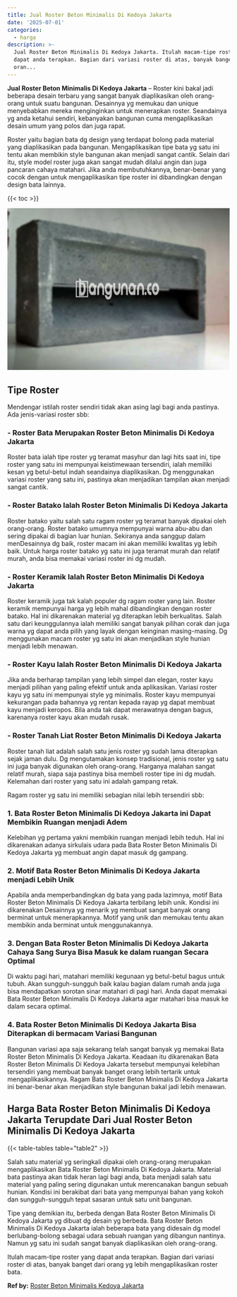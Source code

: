 ```yaml
---
title: Jual Roster Beton Minimalis Di Kedoya Jakarta
date: '2025-07-01'
categories:
  - harga
description: >-
  Jual Roster Beton Minimalis Di Kedoya Jakarta. Itulah macam-tipe roster yang
  dapat anda terapkan. Bagian dari variasi roster di atas, banyak banget dari
  oran...
---
```


**Jual Roster Beton Minimalis Di Kedoya Jakarta** – Roster kini bakal jadi beberapa desain terbaru yang sangat banyak diaplikasikan oleh orang-orang untuk suatu bangunan. Desainnya yg memukau dan unique menyebabkan mereka menginginkan untuk menerapkan roster. Seandainya yg anda ketahui sendiri, kebanyakan bangunan cuma mengaplikasikan desain umum yang polos dan juga rapat.

Roster yaitu bagian bata dg design yang terdapat bolong pada material yang diaplikasikan pada bangunan. Mengaplikasikan tipe bata yg satu ini tentu akan membikin style bangunan akan menjadi sangat cantik. Selain dari itu, style model roster juga akan sangat mudah dilalui angin dan juga pancaran cahaya matahari. Jika anda membutuhkannya, benar-benar yang cocok dengan untuk mengaplikasikan tipe roster ini dibandingkan dengan design bata lainnya.

{{< toc >}}

![Jual Roster Beton Minimalis Di Kedoya Jakarta](/images/bata-roster-minimalis-17.png)

## Tipe Roster

Mendengar istilah roster sendiri tidak akan asing lagi bagi anda pastinya. Ada jenis-variasi roster sbb:

### \- Roster Bata Merupakan Roster Beton Minimalis Di Kedoya Jakarta

Roster bata ialah tipe roster yg teramat masyhur dan lagi hits saat ini, tipe roster yang satu ini mempunyai keistimewaan tersendiri, ialah memiliki kesan yg betul-betul indah seandainya diaplikasikan. Dg menggunakan variasi roster yang satu ini, pastinya akan menjadikan tampilan akan menjadi sangat cantik.

### \- Roster Batako Ialah Roster Beton Minimalis Di Kedoya Jakarta

Roster batako yaitu salah satu ragam roster yg teramat banyak dipakai oleh orang-orang. Roster batako umumnya mempunyai warna abu-abu dan sering dipakai di bagian luar hunian. Sekiranya anda sanggup dalam menDesainnya dg baik, roster macam ini akan memiliki kwalitas yg lebih baik. Untuk harga roster batako yg satu ini juga teramat murah dan relatif murah, anda bisa memakai variasi roster ini dg mudah.

### \- Roster Keramik Ialah Roster Beton Minimalis Di Kedoya Jakarta

Roster keramik juga tak kalah populer dg ragam roster yang lain. Roster keramik mempunyai harga yg lebih mahal dibandingkan dengan roster batako. Hal ini dikarenakan material yg diterapkan lebih berkualitas. Salah satu dari keunggulannya ialah memiliki sangat banyak pilihan corak dan juga warna yg dapat anda pilih yang layak dengan keinginan masing-masing. Dg menggunakan macam roster yg satu ini akan menjadikan style hunian menjadi lebih menawan.

### \- Roster Kayu Ialah Roster Beton Minimalis Di Kedoya Jakarta

Jika anda berharap tampilan yang lebih simpel dan elegan, roster kayu menjadi pilihan yang paling efektif untuk anda aplikasikan. Variasi roster kayu yg satu ini mempunyai style yg minimalis. Roster kayu mempunyai kekurangan pada bahannya yg rentan kepada rayap yg dapat membuat kayu menjadi keropos. Bila anda tak dapat merawatnya dengan bagus, karenanya roster kayu akan mudah rusak.

### \- Roster Tanah Liat Roster Beton Minimalis Di Kedoya Jakarta

Roster tanah liat adalah salah satu jenis roster yg sudah lama diterapkan sejak jaman dulu. Dg mengutamakan konsep tradisional, jenis roster yg satu ini juga banyak digunakan oleh orang-orang. Harganya malahan sangat relatif murah, siapa saja pastinya bisa membeli roster tipe ini dg mudah. Kelemahan dari roster yang satu ini adalah gampang retak.

Ragam roster yg satu ini memiliki sebagian nilai lebih tersendiri sbb:

### 1\. Bata Roster Beton Minimalis Di Kedoya Jakarta ini Dapat Membikin Ruangan menjadi Adem

Kelebihan yg pertama yakni membikin ruangan menjadi lebih teduh. Hal ini dikarenakan adanya sirkulais udara pada Bata Roster Beton Minimalis Di Kedoya Jakarta yg membuat angin dapat masuk dg gampang.

### 2\. Motif Bata Roster Beton Minimalis Di Kedoya Jakarta menjadi Lebih Unik

Apabila anda memperbandingkan dg bata yang pada lazimnya, motif Bata Roster Beton Minimalis Di Kedoya Jakarta terbilang lebih unik. Kondisi ini dikarenakan Desainnya yg menarik yg membuat sangat banyak orang berminat untuk menerapkannya. Motif yang unik dan memukau tentu akan membikin anda berminat untuk menggunakannya.

### 3\. Dengan Bata Roster Beton Minimalis Di Kedoya Jakarta Cahaya Sang Surya Bisa Masuk ke dalam ruangan Secara Optimal

Di waktu pagi hari, matahari memiliki kegunaan yg betul-betul bagus untuk tubuh. Akan sungguh-sungguh baik kalau bagian dalam rumah anda juga bisa mendapatkan sorotan sinar matahari di pagi hari. Anda dapat memakai Bata Roster Beton Minimalis Di Kedoya Jakarta agar matahari bisa masuk ke dalam secara optimal.

### 4\. Bata Roster Beton Minimalis Di Kedoya Jakarta Bisa Diterapkan di bermacam Variasi Bangunan

Bangunan variasi apa saja sekarang telah sangat banyak yg memakai Bata Roster Beton Minimalis Di Kedoya Jakarta. Keadaan itu dikarenakan Bata Roster Beton Minimalis Di Kedoya Jakarta tersebut mempunyai kelebihan tersendiri yang membuat banyak banget orang lebih tertarik untuk mengaplikasikannya. Ragam Bata Roster Beton Minimalis Di Kedoya Jakarta ini benar-benar akan menjadikan style bangunan bakal jadi lebih menawan.

## Harga Bata Roster Beton Minimalis Di Kedoya Jakarta Terupdate Dari Jual Roster Beton Minimalis Di Kedoya Jakarta

{{< table-tables table="table2" >}}

Salah satu material yg seringkali dipakai oleh orang-orang merupakan mengaplikasikan Bata Roster Beton Minimalis Di Kedoya Jakarta. Material bata pastinya akan tidak heran lagi bagi anda, bata menjadi salah satu material yang paling sering digunakan untuk merencanakan bangun sebuah hunian. Kondisi ini berakibat dari bata yang mempunyai bahan yang kokoh dan sungguh-sungguh tepat sasaran untuk satu unit bangunan.

Tipe yang demikian itu, berbeda dengan Bata Roster Beton Minimalis Di Kedoya Jakarta yg dibuat dg desain yg berbeda. Bata Roster Beton Minimalis Di Kedoya Jakarta ialah beberapa bata yang didesain dg model berlubang-bolong sebagai udara sebuah ruangan yang dibangun nantinya. Namun yg satu ini sudah sangat banyak diaplikasikan oleh orang-orang.

Itulah macam-tipe roster yang dapat anda terapkan. Bagian dari variasi roster di atas, banyak banget dari orang yg lebih mengaplikasikan roster bata.

**Ref by:** [Roster Beton Minimalis Kedoya Jakarta](https://id.wikipedia.org/wiki/Roster)
